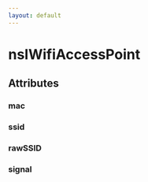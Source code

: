```yaml
---
layout: default
---
```


# nsIWifiAccessPoint #

## Attributes ##

### mac ###

### ssid ###

### rawSSID ###

### signal ###
